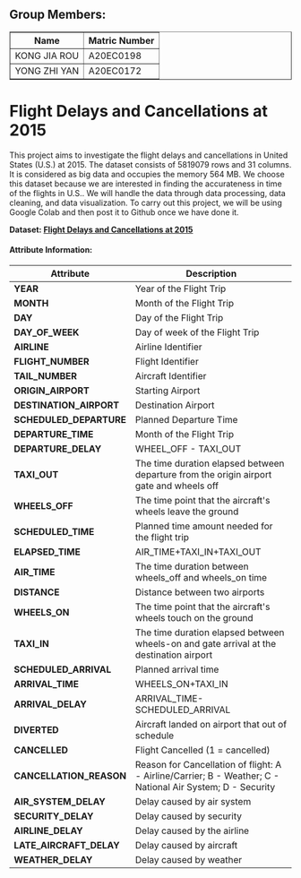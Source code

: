 ## Group Members: 
<table border="solid">
  <tr>
    <th>Name</th>
    <th>Matric Number</th>
  </tr>
  <tr>
    <td>KONG JIA ROU</td>
    <td>A20EC0198</td>
  </tr>
  
  <tr>
    <td>YONG ZHI YAN</td>
    <td>A20EC0172</td>
  </tr>
</table>

<h1>Flight Delays and Cancellations at 2015</h1>

This project aims to investigate the flight delays and cancellations in United States (U.S.) at 2015. The dataset consists of 5819079 rows and 31 columns. It is considered as big data and occupies the memory 564 MB. We choose this dataset because we are interested in finding the accurateness in time of the flights in U.S.. We will handle the data through data processing, data cleaning, and data visualization. To carry out this project, we will be using Google Colab and then post it to Github once we have done it.  

<b>Dataset:<b>
<a href="https://www.kaggle.com/datasets/usdot/flight-delays?select=flights.csv">Flight Delays and Cancellations at 2015</a>


#### Attribute Information:

| Attribute | Description |
| --- | --- |
| **YEAR** |  Year of the Flight Trip |
|**MONTH** |   Month of the Flight Trip |
| **DAY** | Day of the Flight Trip |
| **DAY_OF_WEEK** |  Day of week of the Flight Trip |
| **AIRLINE** |  Airline Identifier |
| **FLIGHT_NUMBER** |    Flight Identifier |
| **TAIL_NUMBER** |   Aircraft Identifier |
| **ORIGIN_AIRPORT** |   Starting Airport |
|**DESTINATION_AIRPORT** |   Destination Airport |
| **SCHEDULED_DEPARTURE** |    Planned Departure Time |
|**DEPARTURE_TIME** |   Month of the Flight Trip |
| **DEPARTURE_DELAY** | WHEEL_OFF - TAXI_OUT |
| **TAXI_OUT** |  The time duration elapsed between departure from the origin airport gate and wheels off |
| **WHEELS_OFF** |  The time point that the aircraft's wheels leave the ground |
| **SCHEDULED_TIME** |    Planned time amount needed for the flight trip |
| **ELAPSED_TIME** |   AIR_TIME+TAXI_IN+TAXI_OUT |
| **AIR_TIME** |   The time duration between wheels_off and wheels_on time |
|**DISTANCE** |   Distance between two airports |
| **WHEELS_ON** |   The time point that the aircraft's wheels touch on the ground |
| **TAXI_IN** |   The time duration elapsed between wheels-on and gate arrival at the destination airport |
|**SCHEDULED_ARRIVAL**|Planned arrival time|
|**ARRIVAL_TIME**|WHEELS_ON+TAXI_IN|
|**ARRIVAL_DELAY**|ARRIVAL_TIME-SCHEDULED_ARRIVAL|
|**DIVERTED**|Aircraft landed on airport that out of schedule|
|**CANCELLED**|Flight Cancelled (1 = cancelled)|
|**CANCELLATION_REASON**|Reason for Cancellation of flight: A - Airline/Carrier; B - Weather; C - National Air System; D - Security|
|**AIR_SYSTEM_DELAY**|Delay caused by air system|
|**SECURITY_DELAY**|Delay caused by security|
|**AIRLINE_DELAY**|Delay caused by the airline|
|**LATE_AIRCRAFT_DELAY**|Delay caused by aircraft|
|**WEATHER_DELAY**|Delay caused by weather|
